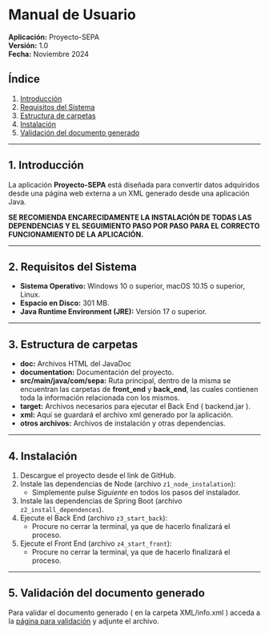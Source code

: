 # Manual de Usuario  
**Aplicación:** Proyecto-SEPA  
**Versión:** 1.0  
**Fecha:** Noviembre 2024  

## Índice  
1. [Introducción](#1-introducción)  
2. [Requisitos del Sistema](#2-requisitos-del-sistema)  
3. [Estructura de carpetas](#3-estructura-de-carpetas)
4. [Instalación](#4-instalación)  
5. [Validación del documento generado](#5-validación-del-documento-generado)

---

## 1. Introducción  
La aplicación **Proyecto-SEPA** está diseñada para convertir datos adquiridos desde una página web externa a un XML generado desde una aplicación Java.  

**SE RECOMIENDA ENCARECIDAMENTE LA INSTALACIÓN DE TODAS LAS DEPENDENCIAS Y EL SEGUIMIENTO PASO POR PASO PARA EL CORRECTO FUNCIONAMIENTO DE LA APLICACIÓN.**

---

## 2. Requisitos del Sistema  
- **Sistema Operativo:** Windows 10 o superior, macOS 10.15 o superior, Linux.  
- **Espacio en Disco:** 301 MB.  
- **Java Runtime Environment (JRE):** Versión 17 o superior.  

---

## 3. Estructura de carpetas
- **doc:** Archivos HTML del JavaDoc
- **documentation:** Documentación del proyecto.
- **src/main/java/com/sepa:** Ruta principal, dentro de la misma se encuentran las carpetas de **front_end** y **back_end**, las cuales contienen toda la información relacionada con los mismos.
- **target:** Archivos necesarios para ejecutar el Back End ( backend.jar ).
- **xml:** Aquí se guardará el archivo xml generado por la aplicación.
- **otros archivos:** Archivos de instalación y otras dependencias.
  
---

## 4. Instalación  
1. Descargue el proyecto desde el link de GitHub.  
2. Instale las dependencias de Node (archivo `z1_node_instalation`):  
   - Simplemente pulse *Siguiente* en todos los pasos del instalador.  
3. Instale las dependencias de Spring Boot (archivo `z2_install_dependences`).  
4. Ejecute el Back End (archivo `z3_start_back`):  
   - Procure no cerrar la terminal, ya que de hacerlo finalizará el proceso.  
5. Ejecute el Front End (archivo `z4_start_front`):  
   - Procure no cerrar la terminal, ya que de hacerlo finalizará el proceso.  

---

## 5. Validación del documento generado  
Para validar el documento generado ( en la carpeta XML/info.xml ) acceda a la [página para validación](https://www.lasosl.com/validacion-ficheros-sepa) y adjunte el archivo.  

